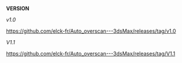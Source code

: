 **VERSION**

*v1.0*

https://github.com/elck-fr/Auto_overscan---3dsMax/releases/tag/v1.0

*V1.1*

https://github.com/elck-fr/Auto_overscan---3dsMax/releases/tag/V1.1
